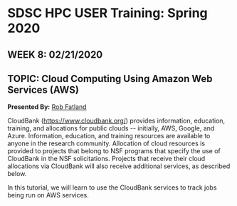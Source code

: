 # SDSC HPC USER Training: Spring 2020

## WEEK 8: 02/21/2020

## TOPIC: Cloud Computing Using Amazon Web Services (AWS)
**Presented By:** [Rob Fatland](https://escience.washington.edu/people/rob-fatland/)


CloudBank (https://www.cloudbank.org/) provides information, education, training, and allocations for public clouds 
-- initially, AWS, Google, and Azure. Information, education, and training resources are available to anyone in 
the research community. 
Allocation of cloud resources is provided to projects that belong to NSF programs that specify the use of CloudBank 
in the NSF solicitations.  Projects that receive their cloud allocations via CloudBank will also receive 
additional services, as described below. 

In this tutorial, we will learn to use the CloudBank services to track jobs being run on AWS services.
 

